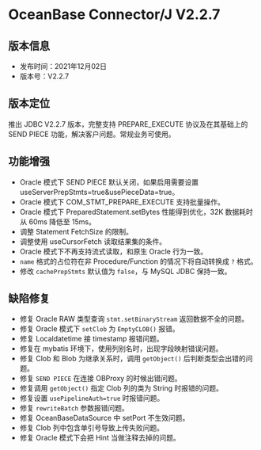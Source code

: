 # OceanBase Connector/J V2.2.7

## 版本信息

- 发布时间：2021年12月02日
- 版本号：V2.2.7
  
## 版本定位

推出 JDBC V2.2.7 版本，完整支持 PREPARE_EXECUTE 协议及在其基础上的 SEND PIECE 功能，解决客户问题。常规业务可使用。

## 功能增强

- Oracle 模式下 SEND PIECE 默认关闭，如果启用需要设置 useServerPrepStmts=true&usePieceData=true。 
- Oracle 模式下 COM_STMT_PREPARE_EXECUTE 支持批量操作。
- Oracle 模式下 PreparedStatement.setBytes 性能得到优化，32K 数据耗时从 60ms 降低至 15ms。
- 调整 Statement FetchSize 的限制。
- 调整使用 useCursorFetch 读取结果集的条件。
- Oracle 模式下不再支持流式读取，和原生 Oracle 行为一致。
- `name` 格式的占位符在非 Procedure/Function 的情况下将自动转换成 `?` 格式。
- 修改 `cachePrepStmts` 默认值为 `false`，与 MySQL JDBC 保持一致。

## 缺陷修复

- 修复 Oracle RAW 类型查询 `stmt.setBinaryStream` 返回数据不全的问题。
- 修复 Oracle 模式下 `setClob` 为 `EmptyCLOB()` 报错。
- 修复 Localdatetime 接 timestamp 报错问题。
- 修复在 mybatis 环境下，使用列别名时，出现字段映射错误问题。
- 修复 Clob 和 Blob 为继承关系时，调用 `getObject()` 后判断类型会出错的问题。
- 修复 `SEND PIECE` 在连接 OBProxy 的时候出错问题。
- 修复调用 `getObject()` 指定 Clob 列的类为 String 时报错的问题。
- 修复设置 `usePipelineAuth=true` 时报错问题。
- 修复 `rewriteBatch` 参数报错问题。
- 修复 OceanBaseDataSource 中 setPort 不生效问题。
- 修复 Clob 列中包含单引号导致上传失败问题。
- 修复 Oracle 模式下会把 Hint 当做注释去掉的问题。
